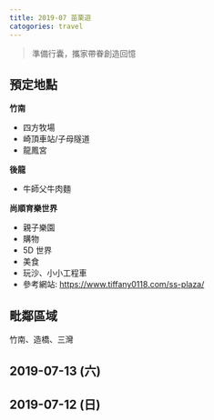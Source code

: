 ```yaml
---
title: 2019-07 苗栗遊
catogories: travel
---
```


>準備行囊，攜家帶眷創造回憶

## 預定地點
**竹南**
* 四方牧場
* 崎頂車站/子母隧道
* 龍鳳宮

**後龍**
* 牛師父牛肉麵

**尚順育樂世界**
* 親子樂園
* 購物
* 5D 世界
* 美食
* 玩沙、小小工程車
* 參考網站: <https://www.tiffany0118.com/ss-plaza/>

## 毗鄰區域
竹南、造橋、三灣

## 2019-07-13 (六)
## 2019-07-12 (日)